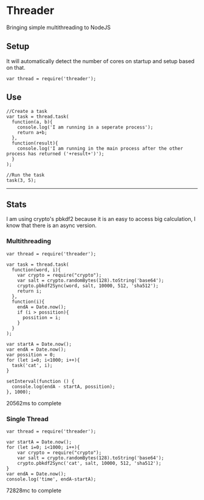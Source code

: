# Threader
Bringing simple multithreading to NodeJS

## Setup
It will automatically detect the number of cores on startup and setup based on that.
```
var thread = require('threader');
```
## Use
```
//Create a task
var task = thread.task(
  function(a, b){
    console.log('I am running in a seperate process');
    return a+b;
  },
  function(result){
    console.log('I am running in the main process after the other process has returned ('+result+')');
  }
);

//Run the task
task(3, 5);
```

___


## Stats
I am using crypto's pbkdf2 because it is an easy to access big calculation, I know that there is an async version.

### Multithreading
```
var thread = require('threader');

var task = thread.task(
  function(word, i){
    var crypto = require("crypto");
    var salt = crypto.randomBytes(128).toString('base64');
    crypto.pbkdf2Sync(word, salt, 10000, 512, 'sha512');
    return i;
  },
  function(i){
    endA = Date.now();
    if (i > possition){
      possition = i;
    }
  }
);

var startA = Date.now();
var endA = Date.now();
var possition = 0;
for (let i=0; i<1000; i++){
  task('cat', i);
}

setInterval(function () {
  console.log(endA - startA, possition);
}, 1000);
```
20562ms to complete

### Single Thread
```
var thread = require('threader');

var startA = Date.now();
for (let i=0; i<1000; i++){
    var crypto = require("crypto");
    var salt = crypto.randomBytes(128).toString('base64');
    crypto.pbkdf2Sync('cat', salt, 10000, 512, 'sha512');
}
var endA = Date.now();
console.log('time', endA-startA);
```

72828mc to complete
